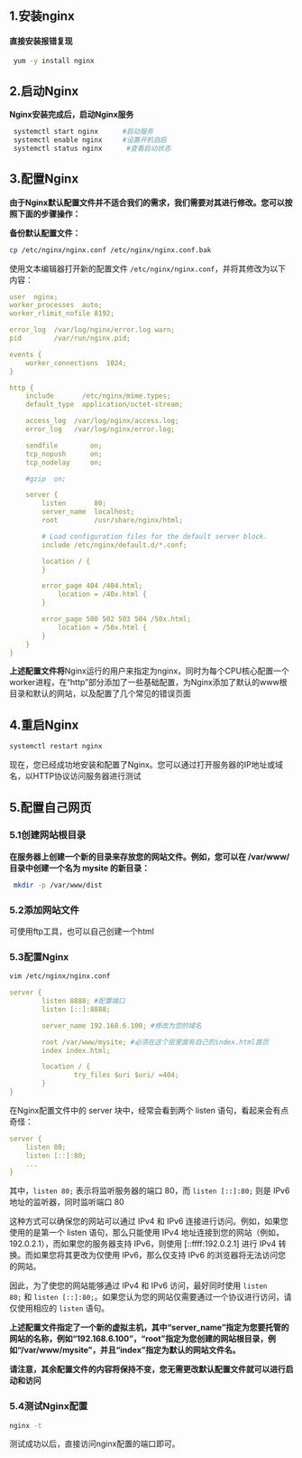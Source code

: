 ## 1.安装nginx

#### 直接安装报错复现

```bash
 yum -y install nginx
```

## 2.启动Nginx



**Nginx安装完成后，启动Nginx服务**

```bash
 systemctl start nginx      #启动服务
 systemctl enable nginx     #设置开机自启
 systemctl status nginx      #查看启动状态
```

## 3.配置Nginx

**由于Nginx默认配置文件并不适合我们的需求，我们需要对其进行修改。您可以按照下面的步骤操作：**

**备份默认配置文件：**

```bash
cp /etc/nginx/nginx.conf /etc/nginx/nginx.conf.bak
```

使用文本编辑器打开新的配置文件 `/etc/nginx/nginx.conf`，并将其修改为以下内容：

```yaml
user  nginx;
worker_processes  auto;
worker_rlimit_nofile 8192;

error_log  /var/log/nginx/error.log warn;
pid        /var/run/nginx.pid;

events {
    worker_connections  1024;
}

http {
    include       /etc/nginx/mime.types;
    default_type  application/octet-stream;

    access_log  /var/log/nginx/access.log;
    error_log   /var/log/nginx/error.log;

    sendfile        on;
    tcp_nopush      on;
    tcp_nodelay     on;

    #gzip  on;

    server {
        listen       80;
        server_name  localhost;
        root         /usr/share/nginx/html;

        # Load configuration files for the default server block.
        include /etc/nginx/default.d/*.conf;

        location / {
        }

        error_page 404 /404.html;
            location = /40x.html {
        }

        error_page 500 502 503 504 /50x.html;
            location = /50x.html {
        }
    }
}
```

**上述配置文件将**Nginx运行的用户来指定为nginx，同时为每个CPU核心配置一个worker进程，在“http”部分添加了一些基础配置，为Nginx添加了默认的www根目录和默认的网站，以及配置了几个常见的错误页面

## 4.重启Nginx

```bash
systemctl restart nginx
```

现在，您已经成功地安装和配置了Nginx。您可以通过打开服务器的IP地址或域名，以HTTP协议访问服务器进行测试

## 5.配置自己网页

### 5.1创建网站根目录

**在服务器上创建一个新的目录来存放您的网站文件。例如，您可以在 /var/www/目录中创建一个名为 mysite 的新目录：**

```bash
 mkdir -p /var/www/dist
```

### 5.2添加网站文件

可使用ftp工具，也可以自己创建一个html

### 5.3配置Nginx

```bash
vim /etc/nginx/nginx.conf
```

```yaml
server {
        listen 8888; #配置端口
        listen [::]:8888;

        server_name 192.168.6.100; #修改为您的域名

        root /var/www/mysite; #必须在这个层里面有自己的index.html首页
        index index.html;

        location / {
                try_files $uri $uri/ =404;
        }
}
```

在Nginx配置文件中的 server 块中，经常会看到两个 listen 语句，看起来会有点奇怪：

```yaml
server {
    listen 80;
    listen [::]:80;
    ...
}
```

其中，`listen 80;` 表示将监听服务器的端口 80，而 `listen [::]:80;` 则是 IPv6 地址的监听器，同时监听端口 80

这种方式可以确保您的网站可以通过 IPv4 和 IPv6 连接进行访问。例如，如果您使用的是第一个 listen 语句，那么只能使用 IPv4 地址连接到您的网站（例如，192.0.2.1），而如果您的服务器支持 IPv6，则使用 [::ffff:192.0.2.1] 进行 IPv4 转换。而如果您将其更改为仅使用 IPv6，那么仅支持 IPv6 的浏览器将无法访问您的网站。

因此，为了使您的网站能够通过 IPv4 和 IPv6 访问，最好同时使用 `listen 80;` 和 `listen [::]:80;`。如果您认为您的网站仅需要通过一个协议进行访问，请仅使用相应的 `listen` 语句。

**上述配置文件指定了一个新的虚拟主机，其中“server_name”指定为您要托管的网站的名称，例如“192.168.6.100”，“root”指定为您创建的网站根目录，例如“/var/www/mysite”，并且“index”指定为默认的网站文件名。**

**请注意，其余配置文件的内容将保持不变，您无需更改默认配置文件就可以进行启动和访问**

### 5.4测试Nginx配置

```bash
nginx -t
```

测试成功以后，直接访问nginx配置的端口即可。
